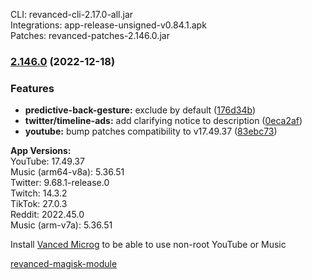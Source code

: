 CLI: revanced-cli-2.17.0-all.jar  
Integrations: app-release-unsigned-v0.84.1.apk  
Patches: revanced-patches-2.146.0.jar  

### [2.146.0](https://github.com/revanced/revanced-patches/compare/v2.145.0...v2.146.0) (2022-12-18)
### Features
* **predictive-back-gesture:** exclude by default ([176d34b](https://github.com/revanced/revanced-patches/commit/176d34b2ff92d0eb627dad86ad87f559df3db815))
* **twitter/timeline-ads:** add clarifying notice to description ([0eca2af](https://github.com/revanced/revanced-patches/commit/0eca2af1a4a688903c61ff6469ffea90c60f06a6))
* **youtube:** bump patches compatibility to v17.49.37 ([83ebc73](https://github.com/revanced/revanced-patches/commit/83ebc731130d3d216ac4b815382d8f13548cf665))

  
**App Versions:**  
YouTube: 17.49.37  
Music (arm64-v8a): 5.36.51  
Twitter: 9.68.1-release.0  
Twitch: 14.3.2  
TikTok: 27.0.3  
Reddit: 2022.45.0  
Music (arm-v7a): 5.36.51  

Install [Vanced Microg](https://github.com/TeamVanced/VancedMicroG/releases) to be able to use non-root YouTube or Music  

[revanced-magisk-module](https://github.com/j-hc/revanced-magisk-module)  
